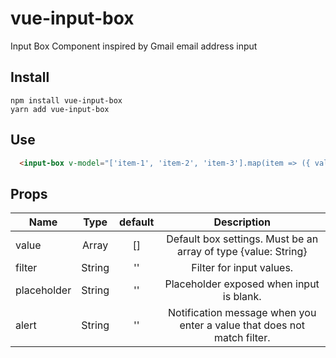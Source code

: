 # vue-input-box

Input Box Component inspired by Gmail email address input

## Install
```
npm install vue-input-box
yarn add vue-input-box
```

## Use
```html
  <input-box v-model="['item-1', 'item-2', 'item-3'].map(item => ({ value: item }))" filter="^[\w-]*$" placeholder="Add Item" />
```

## Props
|Name|Type|default|Description|
|----|:----:|:----:|:----:|
|value|Array|[]|Default box settings. Must be an array of type {value: String}|
|filter|String|''|Filter for input values.|
|placeholder|String|''|Placeholder exposed when input is blank.|
|alert|String|''|Notification message when you enter a value that does not match filter.|